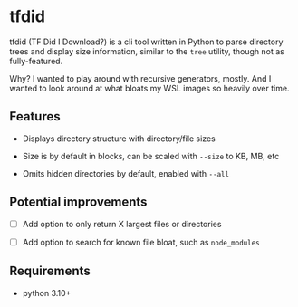 # tfdid

tfdid (TF Did I Download?) is a cli tool written in Python to parse directory trees and display size information, similar to the `tree` utility, though not as fully-featured.

Why? I wanted to play around with recursive generators, mostly. And I wanted to look around at what bloats my WSL images so heavily over time.

## Features

- Displays directory structure with directory/file sizes

- Size is by default in blocks, can be scaled with `--size` to KB, MB, etc

- Omits hidden directories by default, enabled with `--all`

## Potential improvements

- [ ] Add option to only return X largest files or directories

- [ ] Add option to search for known file bloat, such as `node_modules`

## Requirements

- python 3.10+
